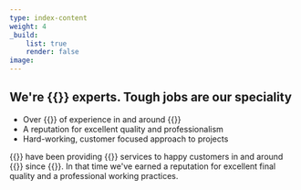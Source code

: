 ```yaml
---
type: index-content
weight: 4
_build:
    list: true
    render: false
image:
---
```


## We're **{{<industry>}} experts**. Tough jobs are our speciality

* Over {{<years>}} of experience in and around {{<towncity>}}
* A reputation for excellent quality and professionalism
* Hard-working, customer focused approach to projects

{{<companyname>}} have been providing {{<industry>}} services to happy customers in and around {{<towncity>}} since {{<years>}}. In that time we've earned a reputation for excellent final quality and a professional working practices.

